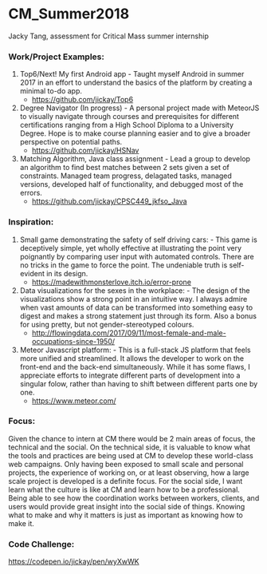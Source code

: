 # CM_Summer2018
Jacky Tang, assessment for Critical Mass summer internship

### Work/Project Examples:
  1. Top6/Next! My first Android app
    - Taught myself Android in summer 2017 in an effort to understand the basics of the platform by creating a minimal to-do app.
        - https://github.com/jickay/Top6
  2. Degree Navigator (In progress)
    - A personal project made with MeteorJS to visually navigate through courses and prerequisites for different certifications ranging from a High School Diploma to a University Degree. Hope is to make course planning easier and to give a broader perspective on potential paths.
        - https://github.com/jickay/HSNav
  3. Matching Algorithm, Java class assignment
    - Lead a group to develop an algorithm to find best matches between 2 sets given a set of constraints. Managed team progress, delagated tasks, managed versions, developed half of functionality, and debugged most of the errors.
        - https://github.com/jickay/CPSC449_jkfso_Java

### Inspiration:
  1. Small game demonstrating the safety of self driving cars:
    - This game is deceptively simple, yet wholly effective at illustrating the point very poignantly by comparing user input with automated controls. There are no tricks in the game to force the point. The undeniable truth is self-evident in its design.
       - https://madewithmonsterlove.itch.io/error-prone
  2. Data visualizations for the sexes in the workplace: 
    - The design of the visualizations show a strong point in an intuitive way. I always admire when vast amounts of data can be transformed into something easy to digest and makes a strong statement just through its form. Also a bonus for using pretty, but not gender-stereotyped colours.
       - http://flowingdata.com/2017/09/11/most-female-and-male-occupations-since-1950/
  3. Meteor Javascript platform:
    - This is a full-stack JS platform that feels more unified and streamlined. It allows the developer to work on the front-end and the back-end simultaneously. While it has some flaws, I appreciate efforts to integrate different parts of development into a singular folow, rather than having to shift between different parts one by one.
       - https://www.meteor.com/

### Focus:
Given the chance to intern at CM there would be 2 main areas of focus, the technical and the social. On the technical side, it is valuable to know what the tools and practices are being used at CM to develop these world-class web campaigns. Only having been exposed to small scale and personal projects, the experience of working on, or at least observing, how a large scale project is developed is a definite focus. For the social side, I want learn what the culture is like at CM and learn how to be a professional. Being able to see how the coordination works between workers, clients, and users would provide great insight into the social side of things. Knowing what to make and why it matters is just as important as knowing how to make it.

### Code Challenge:
  https://codepen.io/jickay/pen/wyXwWK
